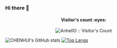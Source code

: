 ### Hi there 👋
<h4 align="center">Visitor's count :eyes:</h4>

<p align="center"><img src="https://profile-counter.glitch.me/{}/count.svg" alt="AnhellO :: Visitor's Count" /></p>  

![CHENHUI's GitHub stats](https://github-readme-stats.vercel.app/api?username=CHENHUI-X&show_icons=true&theme=dracula)
[![Top Langs](https://github-readme-stats.vercel.app/api/top-langs/?username=CHENHUI-X&layout=compact)](https://github.com/anuraghazra/github-readme-stats)
